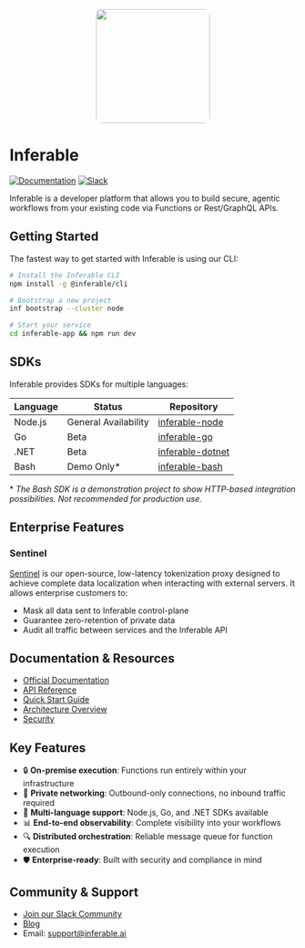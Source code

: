 <p align="center">
  <img src="https://a.inferable.ai/logo-2.png" width="200" style="border-radius: 10px" />
</p>

# Inferable

[![Documentation](https://img.shields.io/badge/docs-inferable.ai-brightgreen)](https://docs.inferable.ai/)
[![Slack](https://img.shields.io/badge/slack-join_chat-brightgreen)](https://join.slack.com/t/inferablecommunity/shared_invite/zt-2n61s5fp0-ieB9e~iLQqUKmHWBxPgheA)

Inferable is a developer platform that allows you to build secure, agentic workflows from your existing code via Functions or Rest/GraphQL APIs.

## Getting Started

The fastest way to get started with Inferable is using our CLI:

```bash
# Install the Inferable CLI
npm install -g @inferable/cli

# Bootstrap a new project
inf bootstrap --cluster node

# Start your service
cd inferable-app && npm run dev
```

## SDKs

Inferable provides SDKs for multiple languages:

| Language | Status | Repository |
|----------|---------|------------|
| Node.js | General Availability | [inferable-node](https://github.com/inferablehq/inferable-node) |
| Go | Beta | [inferable-go](https://github.com/inferablehq/inferable-go) |
| .NET | Beta | [inferable-dotnet](https://github.com/inferablehq/inferable-dotnet) |
| Bash | Demo Only* | [inferable-bash](https://github.com/inferablehq/inferable-bash) |

\* *The Bash SDK is a demonstration project to show HTTP-based integration possibilities. Not recommended for production use.*

## Enterprise Features

### Sentinel

[Sentinel](https://github.com/inferablehq/sentinel) is our open-source, low-latency tokenization proxy designed to achieve complete data localization when interacting with external servers. It allows enterprise customers to:

- Mask all data sent to Inferable control-plane
- Guarantee zero-retention of private data
- Audit all traffic between services and the Inferable API

## Documentation & Resources

- [Official Documentation](https://docs.inferable.ai)
- [API Reference](https://docs.inferable.ai/pages/api)
- [Quick Start Guide](https://docs.inferable.ai/pages/quick-start)
- [Architecture Overview](https://docs.inferable.ai/pages/architecture)
- [Security](https://docs.inferable.ai/pages/security)

## Key Features

- 🔒 **On-premise execution**: Functions run entirely within your infrastructure
- 🔐 **Private networking**: Outbound-only connections, no inbound traffic required
- 🚀 **Multi-language support**: Node.js, Go, and .NET SDKs available
- 📊 **End-to-end observability**: Complete visibility into your workflows
- 🔍 **Distributed orchestration**: Reliable message queue for function execution
- 🛡️ **Enterprise-ready**: Built with security and compliance in mind

## Community & Support

- [Join our Slack Community](https://join.slack.com/t/inferablecommunity/shared_invite/zt-2n61s5fp0-ieB9e~iLQqUKmHWBxPgheA)
- [Blog](https://inferable.ai/blog)
- Email: support@inferable.ai
